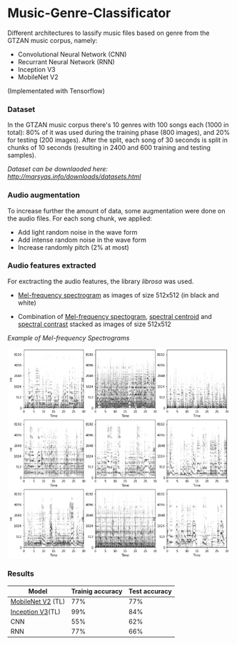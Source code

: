 # Music-Genre-Classificator

Different architectures to lassify music files based on genre from the GTZAN music corpus, namely:
 * Convolutional Neural Network (CNN)
 * Recurrant Neural Network (RNN)
 * Inception V3
 * MobileNet V2

(Implementated with Tensorflow)

### Dataset
In the  GTZAN music corpus there's 10 genres with 100 songs each (1000 in total): 80% of it was used during the training phase (800 images), and 20% for testing (200 images). After the split, each song of 30 seconds is split in chunks of 10 seconds (resulting in 2400 and 600 training and testing samples).

*Dataset can be downlaoded here:*
*http://marsyas.info/downloads/datasets.html*

### Audio augmentation
To increase further the amount of data, some augmentation were done on the audio files. For each song chunk, we applied:
* Add light random noise in the wave form 
* Add intense random noise in the wave form
* Increase randomly pitch (2% at most) 


### Audio features extracted
For exctracting the audio features, the library *librosa* was used. 

 * [Mel-frequency spectrogram](https://librosa.github.io/librosa/generated/librosa.feature.melspectrogram.html) as images of size 512x512 (in black and white)
 
 * Combination of [Mel-frequency spectogram](https://librosa.github.io/librosa/generated/librosa.feature.melspectrogram.html), [spectral centroid](https://librosa.github.io/librosa/generated/librosa.feature.spectral_centroid.html) and [spectral contrast](https://librosa.github.io/librosa/generated/librosa.feature.spectral_contrast.html) stacked as images of size 512x512

*Example of Mel-frequency Spectrograms*

<img src="https://github.com/Ferlix/Music-Genre-Classificator/blob/master/pre-processing/examples_preprocessing.png" width="500" align="middle">


### Results

| Model | Trainig accuracy | Test accuracy |
| --- | --- | --- |
| [MobileNet V2](https://tfhub.dev/google/tf2-preview/mobilenet_v2/feature_vector/4) (TL) | 77% | 77% |
| [Inception V3](https://tfhub.dev/google/tf2-preview/inception_v3/feature_vector/4)(TL) | 99% | 84% |
| CNN | 55% | 62% |
| RNN | 77% | 66% |

